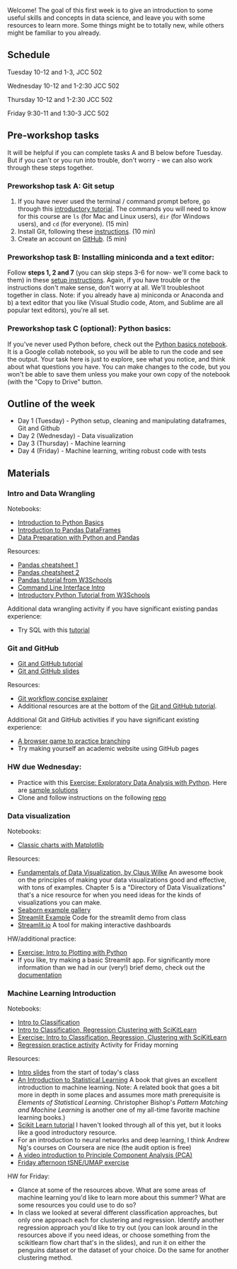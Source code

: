 

Welcome! The goal of this first week is to give an introduction to some useful skills and concepts in data science, and leave you with some resources to learn more. Some things might be to totally new, while others might be familiar to you already.

## Schedule

Tuesday 10-12 and 1-3, JCC 502

Wednesday 10-12 and 1-2:30 JCC 502

Thursday 10-12 and 1-2:30 JCC 502

Friday 9:30-11 and 1:30-3 JCC 502

## Pre-workshop tasks

It will be helpful if you can complete tasks A and B below before Tuesday. But if you can't or you run into trouble, don't worry - we can also work through these steps together.

### Preworkshop task A: Git setup

1. If you have never used the terminal / command prompt before, go through this [introductory tutorial](https://tutorial.djangogirls.org/en/intro_to_command_line/). The commands you will need to know for this course are `ls` (for Mac and Linux users), `dir` (for Windows users), and `cd` (for everyone). (15 min)
2. Install Git, following these [instructions](https://karink520.github.io/git-and-github-intro/install_git.html). (10 min)
3. Create an account on [GitHub](https://github.com). (5 min)

### Preworkshop task B: Installing miniconda and a text editor:

Follow **steps 1, 2 and 7** (you can skip steps 3-6 for now- we'll come back to them) in these [setup instructions](https://karinknudson.com/python_setup.pdf). Again, if you have trouble or the instructions don't make sense, don't worry at all. We'll troubleshoot together in class. Note: if you already have a) miniconda or Anaconda and b) a text editor that you like (Visual Studio code, Atom, and Sublime are all popular text editors), you're all set.

### Preworkshop task C (optional): Python basics:

If you've never used Python before, check out the [Python basics notebook](https://colab.research.google.com/drive/1-xnnJtSNYMwsizsR0q2Wc8Ys_jNt6srR). It is a Google collab notebook, so you will be able to run the code and see the output. Your task here is just to explore, see what you notice, and think about what questions you have. You can make changes to the code, but you won't be able to save them unless you make your own copy of the notebook (with the "Copy to Drive" button.

## Outline of the week

- Day 1 (Tuesday) - Python setup, cleaning and manipulating dataframes, Git and Github
- Day 2 (Wednesday) - Data visualization
- Day 3 (Thursday) - Machine learning
- Day 4 (Friday) - Machine learning, writing robust code with tests

## Materials

### Intro and Data Wrangling

Notebooks:

- [Introduction to Python Basics](https://colab.research.google.com/drive/1-xnnJtSNYMwsizsR0q2Wc8Ys_jNt6srR)
- [Introduction to Pandas DataFrames](https://colab.research.google.com/drive/1LoMojpmzeu8dxX6Uc6Wt9ky-MYy0ttq0)
- [Data Preparation with Python and Pandas](https://colab.research.google.com/drive/1YjYPxfbRPBlLT8w5wHpsDY2667EYeU4U)

Resources:

- [Pandas cheatsheet 1](https://drive.google.com/file/d/1UHK8wtWbADvHKXFC937IS6MTnlSZC_zB/view)
- [Pandas cheatsheet 2](https://pandas.pydata.org/Pandas_Cheat_Sheet.pdf)
- [Pandas tutorial from W3Schools](https://www.w3schools.com/python/pandas/default.asp)
- [Command Line Interface Intro](https://www.w3schools.com/whatis/whatis_cli.asp)
- [Introductory Python Tutorial from W3Schools](https://www.w3schools.com/python/python_variables.asp)

Additional data wrangling activity if you have significant existing pandas experience:
 - Try SQL with this [tutorial](https://www.w3schools.com/sql/)

### Git and GitHub

- [Git and GitHub tutorial](https://karink520.github.io/git-and-github-intro/git_workshop.html)
- [Git and GitHub slides](https://karink520.github.io/git-and-github-intro/git_workshop_slides.pdf)

Resources:
- [Git workflow concise explainer](https://karinknudson.com/git_workflow.html)
- Additional resources are at the bottom of the [Git and GitHub tutorial](https://karink520.github.io/git-and-github-intro/git_workshop.html).

Additional Git and GitHub activities if you have significant existing experience:
- [A browser game to practice branching](https://learngitbranching.js.org/)
- Try making yourself an academic website using GitHub pages

### HW due Wednesday:
- Practice with this [Exercise: Exploratory Data Analysis with Python](https://colab.research.google.com/drive/1CAP_k6HF88O-19wngS_5x2KN7Sfiwypo). Here are [sample solutions](https://colab.research.google.com/drive/1duLnyhAwB-THIKNzXDNEsGhHILtZ2KbP#scrollTo=2WUdwbKcvTpG)
- Clone and follow instructions on the following [repo](https://github.com/merterden98/intros)

### Data visualization

Notebooks:
- [Classic charts with Matplotlib](https://colab.research.google.com/drive/1BymAOKBf1arAYSLvpytrT0GetZK0zyLu)

Resources:
- [Fundamentals of Data Visualization, by Claus Wilke](https://clauswilke.com/dataviz/) An awesome book on the principles of making your data visualizations good and effective, with tons of examples. Chapter 5 is a "Directory of Data Visualizations" that's a nice resource for when you need ideas for the kinds of visualizations you can make.
- [Seaborn example gallery](https://seaborn.pydata.org/examples/index.html)
- [Streamlit Example](streamlit_example.py) Code for the streamlit demo from class 
- [Streamlit.io](https://streamlit.io/) A tool for making interactive dashboards

HW/additional practice:
- [Exercise: Intro to Plotting with Python](https://colab.research.google.com/drive/14WX9amWra-ChZj_PO6J37zrFc_sDRQ0J?usp=sharing)
- If you like, try making a basic Streamlit app. For significantly more information than we had in our (very!) brief demo, check out the [documentation](https://docs.streamlit.io/library/get-started/main-concepts)

### Machine Learning Introduction

Notebooks:
- [Intro to Classification](https://colab.research.google.com/drive/1ZV0PdqZYhwZTX3B2GI3U38phlavMxJne#scrollTo=WE9k86L-r6tv)
- [Intro to Classification, Regression Clustering with SciKitLearn](https://colab.research.google.com/drive/1DgGR6lTZ_V3gfAQZf29b1K1k2WJXQpge)
- [Exercise: Intro to Classification, Regression, Clustering with SciKitLearn](https://colab.research.google.com/drive/18yqgvYmSoe6RKHjf_B4Sgb-J0CL4UwUX?usp=sharing)
- [Regression practice activity](https://colab.research.google.com/drive/1coaQICnO6ghV88HGZ_-_-M7GZJBzJCcv) Activity for Friday morning

Resources:
- [Intro slides](https://docs.google.com/presentation/d/1p2O5dcB8nK-H2BQN-0Xjn5TWTqxacOq64HPfUsG8MlY/edit#slide=id.g11e0ab7bc9c_0_86) from the start of today's class
- [An Introduction to Statistical Learning](https://www.statlearning.com/) A book that gives an excellent introduction to machine learning. Note: A related book that goes a bit more in depth in some places and assumes more math prerequisite is *Elements of Statistical Learning*. Christopher Bishop's *Pattern Matching and Machine Learning* is another one of my all-time favorite machine learning books.)
- [Scikit Learn tutorial](https://inria.github.io/scikit-learn-mooc/index.html) I haven't looked through all of this yet, but it looks like a good introductory resource.
- For an introduction to neural networks and deep learning, I think Andrew Ng's courses on Coursera are nice (the audit option is free)
- [A video introduction to Principle Component Analysis (PCA)](https://www.youtube.com/watch?v=FgakZw6K1QQ)
- [Friday afternoon tSNE/UMAP exercise](https://github.com/merterden98/intros/blob/main/LDE.md)

HW for Friday:
- Glance at some of the resources above. What are some areas of machine learning you'd like to learn more about this summer? What are some resources you could use to do so?
- In class we looked at several different classification approaches, but only one approach each for clustering and regression. Identify another regression approach you'd like to try out (you can look around in the resources above if you need ideas, or choose something from the scikitlearn flow chart that's in the slides), and run it on either the penguins dataset or the dataset of your choice. Do the same for another clustering method.
